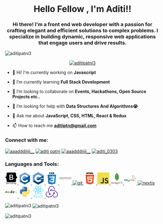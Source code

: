 <h1 align="center">Hello Fellow <code><Developers!/></code>, I'm Aditi!!</h1>
<h3 align="center">Hi there! I'm a front end web developer with a passion for crafting elegant and efficient solutions to complex problems. I specialize in building dynamic, responsive web applications that engage users and drive results.</h3>

<p align="left"> <img src="https://komarev.com/ghpvc/?username=aditipatni3&label=Profile%20views&color=08fdab&style=plastic" alt="aditipatni3" /> </p>

<p align="center"> <a href="https://github.com/ryo-ma/github-profile-trophy"><img src="https://github-profile-trophy.vercel.app/?username=aditipatni3" alt="aditipatni3" /></a> </p>

- 🔭 Hi! I'm currently working on **Javascript**

- 🌱 I’m currently learning **Full Stack Development**

- 👯 I’m looking to collaborate on **Events, Hackathons, Open Source Projects etc..**

- 🤝 I’m looking for help with **Data Structures And Algorithms😭**

- 💬 Ask me about **JavaScript, CSS, HTML, React & Redux**

- 📫 How to reach me **aditiptn@gmail.com**

<h3 align="left">Connect with me:</h3>
<p align="left">
<a href="https://twitter.com/aaadddiiiii__" target="blank"><img align="center" src="https://raw.githubusercontent.com/rahuldkjain/github-profile-readme-generator/master/src/images/icons/Social/twitter.svg" alt="aaadddiiiii__" height="30" width="40" /></a>
<a href="https://linkedin.com/in/aditi patni" target="blank"><img align="center" src="https://raw.githubusercontent.com/rahuldkjain/github-profile-readme-generator/master/src/images/icons/Social/linked-in-alt.svg" alt="aditi patni" height="30" width="40" /></a>
<a href="https://instagram.com/aaadddiiiii__" target="blank"><img align="center" src="https://raw.githubusercontent.com/rahuldkjain/github-profile-readme-generator/master/src/images/icons/Social/instagram.svg" alt="aaadddiiiii__" height="30" width="40" /></a>
<a href="https://www.leetcode.com/aditi_0303" target="blank"><img align="center" src="https://raw.githubusercontent.com/rahuldkjain/github-profile-readme-generator/master/src/images/icons/Social/leet-code.svg" alt="aditi_0303" height="30" width="40" /></a>
</p>

<h3 align="left">Languages and Tools:</h3>
<p align="left"> <a href="https://getbootstrap.com" target="_blank" rel="noreferrer"> <img src="https://raw.githubusercontent.com/devicons/devicon/master/icons/bootstrap/bootstrap-plain-wordmark.svg" alt="bootstrap" width="40" height="40"/> </a> <a href="https://www.cprogramming.com/" target="_blank" rel="noreferrer"> <img src="https://raw.githubusercontent.com/devicons/devicon/master/icons/c/c-original.svg" alt="c" width="40" height="40"/> </a> <a href="https://www.w3schools.com/cpp/" target="_blank" rel="noreferrer"> <img src="https://raw.githubusercontent.com/devicons/devicon/master/icons/cplusplus/cplusplus-original.svg" alt="cplusplus" width="40" height="40"/> </a> <a href="https://www.w3schools.com/css/" target="_blank" rel="noreferrer"> <img src="https://raw.githubusercontent.com/devicons/devicon/master/icons/css3/css3-original-wordmark.svg" alt="css3" width="40" height="40"/> </a> <a href="https://expressjs.com" target="_blank" rel="noreferrer"> <img src="https://raw.githubusercontent.com/devicons/devicon/master/icons/express/express-original-wordmark.svg" alt="express" width="40" height="40"/> </a> <a href="https://git-scm.com/" target="_blank" rel="noreferrer"> <img src="https://www.vectorlogo.zone/logos/git-scm/git-scm-icon.svg" alt="git" width="40" height="40"/> </a> <a href="https://www.w3.org/html/" target="_blank" rel="noreferrer"> <img src="https://raw.githubusercontent.com/devicons/devicon/master/icons/html5/html5-original-wordmark.svg" alt="html5" width="40" height="40"/> </a> <a href="https://developer.mozilla.org/en-US/docs/Web/JavaScript" target="_blank" rel="noreferrer"> <img src="https://raw.githubusercontent.com/devicons/devicon/master/icons/javascript/javascript-original.svg" alt="javascript" width="40" height="40"/> </a> <a href="https://www.mongodb.com/" target="_blank" rel="noreferrer"> <img src="https://raw.githubusercontent.com/devicons/devicon/master/icons/mongodb/mongodb-original-wordmark.svg" alt="mongodb" width="40" height="40"/> </a> <a href="https://www.mysql.com/" target="_blank" rel="noreferrer"> <img src="https://raw.githubusercontent.com/devicons/devicon/master/icons/mysql/mysql-original-wordmark.svg" alt="mysql" width="40" height="40"/> </a> <a href="https://nextjs.org/" target="_blank" rel="noreferrer"> <img src="https://cdn.worldvectorlogo.com/logos/nextjs-2.svg" alt="nextjs" width="40" height="40"/> </a> <a href="https://nodejs.org" target="_blank" rel="noreferrer"> <img src="https://raw.githubusercontent.com/devicons/devicon/master/icons/nodejs/nodejs-original-wordmark.svg" alt="nodejs" width="40" height="40"/> </a> <a href="https://www.python.org" target="_blank" rel="noreferrer"> <img src="https://raw.githubusercontent.com/devicons/devicon/master/icons/python/python-original.svg" alt="python" width="40" height="40"/> </a> <a href="https://reactjs.org/" target="_blank" rel="noreferrer"> <img src="https://raw.githubusercontent.com/devicons/devicon/master/icons/react/react-original-wordmark.svg" alt="react" width="40" height="40"/> </a> <a href="https://redux.js.org" target="_blank" rel="noreferrer"> <img src="https://raw.githubusercontent.com/devicons/devicon/master/icons/redux/redux-original.svg" alt="redux" width="40" height="40"/> </a> </p>

<p><img align="left" src="https://github-readme-stats.vercel.app/api/top-langs?username=aditipatni3&show_icons=true&theme=highcontrast&title_color=ff00ae&text_color=ffffff&locale=en&layout=compact" alt="aditipatni3" /></p>

<p>&nbsp;<img align="center" src="https://github-readme-stats.vercel.app/api?username=aditipatni3&show_icons=true&theme=dark&title_color=f90606&text_color=ffffff&locale=en" alt="aditipatni3" /></p>

<p><img align="center" src="https://github-readme-streak-stats.herokuapp.com/?user=aditipatni3&theme=highcontrast" alt="aditipatni3" /></p>
